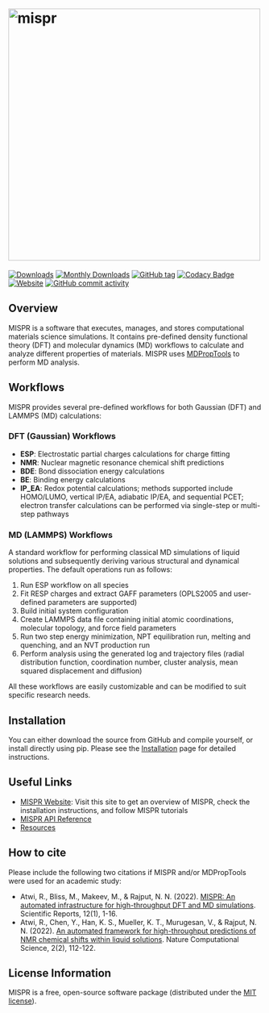 # <img alt="mispr" src="https://raw.githubusercontent.com/molmd/mispr/master/docs/source/_static/logo.png" width="500">

[![Downloads][downloads-badge]][downloads-link]
[![Monthly Downloads][monthly-downloads-badge]][downloads-link]
[![GitHub tag][github-tag-badge]][github-tag-link]
[![Codacy Badge][codacy-badge]][codacy-link]
[![Website][website-badge]][website-link]
[![GitHub commit activity][commit-badge]][commit-link]

## Overview

MISPR is a software that executes, manages, and stores computational materials science
simulations. It contains pre-defined density functional theory (DFT) and molecular dynamics (MD) workflows to calculate and analyze different
properties of materials. MISPR uses [MDPropTools][mdproptools] to perform MD analysis.

## Workflows

MISPR provides several pre-defined workflows for both Gaussian (DFT) and LAMMPS (MD) calculations:

### DFT (Gaussian) Workflows

- **ESP**: Electrostatic partial charges calculations for charge fitting
- **NMR**: Nuclear magnetic resonance chemical shift predictions
- **BDE**: Bond dissociation energy calculations
- **BE**: Binding energy calculations
- **IP_EA**: Redox potential calculations; methods supported include HOMO/LUMO, vertical IP/EA, adiabatic IP/EA, and sequential PCET; electron transfer calculations can be performed via single-step or multi-step pathways

### MD (LAMMPS) Workflows

A standard workflow for performing classical MD simulations of liquid solutions and subsequently deriving various structural and dynamical properties. The default operations run as follows:

1. Run ESP workflow on all species
2. Fit RESP charges and extract GAFF parameters (OPLS2005 and user-defined parameters are supported)
3. Build initial system configuration
4. Create LAMMPS data file containing initial atomic coordinations, molecular topology, and force field parameters
5. Run two step energy minimization, NPT equilibration run, melting and quenching, and an NVT production run
6. Perform analysis using the generated log and trajectory files (radial distribution function, coordination number, cluster analysis, mean squared displacement and diffusion)

All these workflows are easily customizable and can be modified to suit specific research needs.

## Installation

You can either download the source from GitHub and compile yourself, or install directly using pip.
Please see the [Installation][install-docs] page for detailed instructions.

## Useful Links

- [MISPR Website][mispr-website]: Visit this site to get an overview of MISPR, check the installation instructions, and follow MISPR tutorials
- [MISPR API Reference][api-docs]
- [Resources][resources]

## How to cite

Please include the following two citations if MISPR and/or MDPropTools were used for an academic study:

- Atwi, R., Bliss, M., Makeev, M., & Rajput, N. N. (2022). [MISPR: An automated infrastructure for high-throughput DFT and MD simulations][paper1]. Scientific Reports, 12(1), 1-16.
- Atwi, R., Chen, Y., Han, K. S., Mueller, K. T., Murugesan, V., & Rajput, N. N. (2022).
  [An automated framework for high-throughput predictions of NMR chemical shifts within liquid solutions][paper2].
  Nature Computational Science, 2(2), 112-122.

## License Information

MISPR is a free, open-source software package (distributed under the [MIT license][license]).

[downloads-badge]: https://static.pepy.tech/badge/mispr
[monthly-downloads-badge]: https://static.pepy.tech/badge/mispr/month
[downloads-link]: https://pepy.tech/project/mispr
[github-tag-badge]: https://img.shields.io/github/tag/molmd/mispr
[github-tag-link]: https://GitHub.com/molmd/mispr/tags/
[codacy-badge]: https://app.codacy.com/project/badge/Grade/8c047110974a42af9baed409664d2547
[codacy-link]: https://www.codacy.com/gh/molmd/mispr/dashboard?utm_source=github.com&utm_medium=referral&utm_content=molmd/mispr&utm_campaign=Badge_Grade
[website-badge]: https://img.shields.io/website?down_message=down&label=mispr%20website&up_message=up&url=https%3A%2F%2Fmolmd.github.io%2Fmispr%2F
[website-link]: https://molmd.github.io/mispr/
[commit-badge]: https://img.shields.io/github/commit-activity/m/molmd/mispr
[commit-link]: https://github.com/molmd/mispr/commits/master
[mdproptools]: https://github.com/molmd/mdproptools
[install-docs]: https://molmd.github.io/mispr/html/installation/index.html
[mispr-website]: https://molmd.github.io/mispr/
[api-docs]: https://molmd.github.io/mispr/html/py-modindex.html
[resources]: https://molmd.github.io/mispr/html/resources/resources.html
[paper1]: https://www.nature.com/articles/s41598-022-20009-w
[paper2]: https://doi.org/10.1038/s43588-022-00200-9
[license]: https://github.com/molmd/mispr/blob/master/LICENSE
